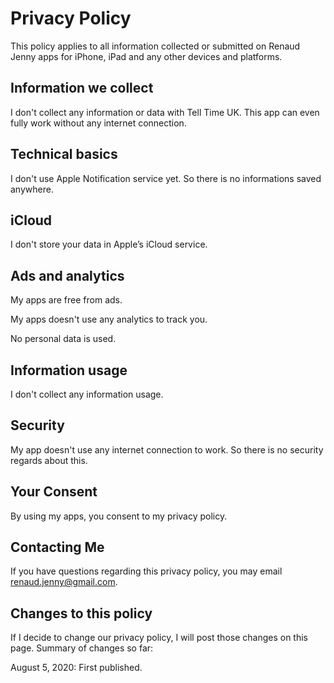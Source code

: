 # Privacy Policy

This policy applies to all information collected or submitted on Renaud Jenny apps for iPhone, iPad and any other devices and platforms.

## Information we collect

I don't collect any information or data with Tell Time UK. This app can even fully work without any internet connection.

## Technical basics

I don't use Apple Notification service yet. So there is no informations saved anywhere.

## iCloud

I don't store your data in Apple’s iCloud service.

## Ads and analytics

My apps are free from ads.

My apps doesn't use any analytics to track you.

No personal data is used.

## Information usage

I don't collect any information usage.

## Security

My app doesn't use any internet connection to work. So there is no security regards about this.

## Your Consent

By using my apps, you consent to my privacy policy.

## Contacting Me

If you have questions regarding this privacy policy, you may email renaud.jenny@gmail.com.

## Changes to this policy

If I decide to change our privacy policy, I will post those changes on this page. Summary of changes so far:

August 5, 2020: First published.
